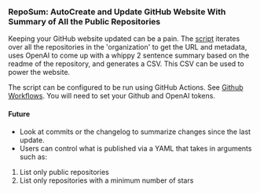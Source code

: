 ### RepoSum: AutoCreate and Update GitHub Website With Summary of All the Public Repositories

Keeping your GitHub website updated can be a pain. The [script](./gen_repo_summaries.py) iterates over all the repositories in the 'organization' to get the URL and metadata, uses OpenAI to come up with a whippy 2 sentence summary based on the readme of the repository, and generates a CSV. This CSV can be used to power the website. 

The script can be configured to be run using GitHub Actions. See [Github Workflows](.github/workflows). You will need to set your Github and OpenAI tokens.

#### Future

* Look at commits or the changelog to summarize changes since the last update.
* Users can control what is published via a YAML that takes in arguments such as:
1. List only public repositories
2. List only repositories with a minimum number of stars

